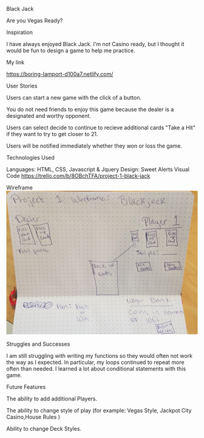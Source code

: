 Black Jack

Are you Vegas Ready?


Inspiration

I have always enjoyed Black Jack.  I'm not Casino ready, but I thought it would be fun to design a game to help me practice.  

My link

https://boring-lamport-d100a7.netlify.com/


User Stories

Users can start a new game with the click of a button. 

You do not need friends to enjoy this game because the dealer is a designated and worthy opponent.  

Users can select decide to continue to recieve additional cards "Take a Hit" if they want to try to get closer to 21.  

Users will be notified immediately whether they won or loss the game. 


Technologies Used

Languages: HTML, CSS, Javascript & Jquery 
Design: Sweet Alerts
Visual Code
https://trello.com/b/8OBchTFA/project-1-black-jack

Wireframe
![wireframing](wireframe.jpg)

Struggles and Successes 


I am still struggling with writing my functions so they would often not work the way as I expected.  In particular, my loops continued to repeat more often than needed.  I learned a lot about conditional statements with this game.  



Future Features

The ability to add additional Players.

The ability to change style of play (for example: Vegas Style, Jackpot City Casino,House Rules )

Ability to change Deck Styles.
